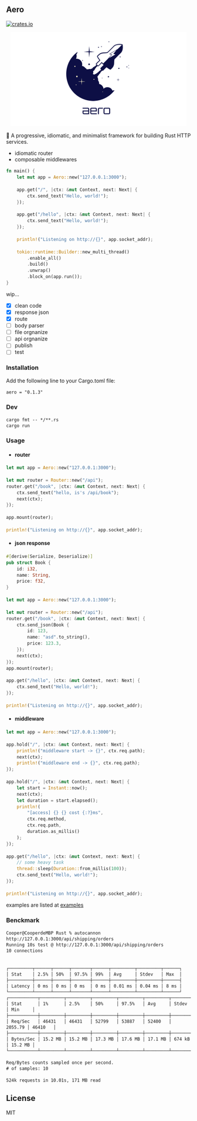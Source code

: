 ## Aero

[![crates.io](https://img.shields.io/crates/v/aero.svg)](https://crates.io/crates/aero)

<p align="center"><img src="logo.png" width="480"/></p>

:rocket: A progressive, idiomatic, and minimalist framework for building Rust HTTP services.

- idiomatic router
- composable middlewares

```Rust
fn main() {
    let mut app = Aero::new("127.0.0.1:3000");

    app.get("/", |ctx: &mut Context, next: Next| {
        ctx.send_text("Hello, world!");
    });

    app.get("/hello", |ctx: &mut Context, next: Next| {
        ctx.send_text("Hello, world!");
    });

    println!("Listening on http://{}", app.socket_addr);

    tokio::runtime::Builder::new_multi_thread()
        .enable_all()
        .build()
        .unwrap()
        .block_on(app.run());
}
```

wip...

- [x] clean code
- [x] response json
- [x] route
- [ ] body parser
- [ ] file orgnanize
- [ ] api orgnanize
- [ ] publish
- [ ] test

### Installation

Add the following line to your Cargo.toml file:

```
aero = "0.1.3"
```

### Dev

```
cargo fmt -- */**.rs
cargo run
```

### Usage

- #### router

```Rust
let mut app = Aero::new("127.0.0.1:3000");

let mut router = Router::new("/api");
router.get("/book", |ctx: &mut Context, next: Next| {
    ctx.send_text("hello, is's /api/book");
    next(ctx);
});

app.mount(router);

println!("Listening on http://{}", app.socket_addr);
```

- #### json response

```Rust
#[derive(Serialize, Deserialize)]
pub struct Book {
    id: i32,
    name: String,
    price: f32,
}

let mut app = Aero::new("127.0.0.1:3000");

let mut router = Router::new("/api");
router.get("/book", |ctx: &mut Context, next: Next| {
    ctx.send_json(Book {
        id: 123,
        name: "asd".to_string(),
        price: 123.3,
    });
    next(ctx);
});
app.mount(router);

app.get("/hello", |ctx: &mut Context, next: Next| {
    ctx.send_text("Hello, world!");
});

println!("Listening on http://{}", app.socket_addr);
```

- #### middleware

```Rust
let mut app = Aero::new("127.0.0.1:3000");

app.hold("/", |ctx: &mut Context, next: Next| {
    println!("middleware start -> {}", ctx.req.path);
    next(ctx);
    println!("middleware end -> {}", ctx.req.path);
});

app.hold("/", |ctx: &mut Context, next: Next| {
    let start = Instant::now();
    next(ctx);
    let duration = start.elapsed();
    println!(
        "[access] {} {} cost {:?}ms",
        ctx.req.method,
        ctx.req.path,
        duration.as_millis()
    );
});

app.get("/hello", |ctx: &mut Context, next: Next| {
    // some heavy task
    thread::sleep(Duration::from_millis(100));
    ctx.send_text("Hello, world!");
});

println!("Listening on http://{}", app.socket_addr);
```

examples are listed at [examples](https://github.com/cooperhsiung/aero/tree/master/examples)

### Benckmark

```
Cooper@CooperdeMBP Rust % autocannon http://127.0.0.1:3000/api/shipping/orders
Running 10s test @ http://127.0.0.1:3000/api/shipping/orders
10 connections


┌─────────┬──────┬──────┬───────┬──────┬─────────┬─────────┬──────┐
│ Stat    │ 2.5% │ 50%  │ 97.5% │ 99%  │ Avg     │ Stdev   │ Max  │
├─────────┼──────┼──────┼───────┼──────┼─────────┼─────────┼──────┤
│ Latency │ 0 ms │ 0 ms │ 0 ms  │ 0 ms │ 0.01 ms │ 0.04 ms │ 8 ms │
└─────────┴──────┴──────┴───────┴──────┴─────────┴─────────┴──────┘
┌───────────┬─────────┬─────────┬─────────┬─────────┬─────────┬─────────┬─────────┐
│ Stat      │ 1%      │ 2.5%    │ 50%     │ 97.5%   │ Avg     │ Stdev   │ Min     │
├───────────┼─────────┼─────────┼─────────┼─────────┼─────────┼─────────┼─────────┤
│ Req/Sec   │ 46431   │ 46431   │ 52799   │ 53887   │ 52400   │ 2055.79 │ 46410   │
├───────────┼─────────┼─────────┼─────────┼─────────┼─────────┼─────────┼─────────┤
│ Bytes/Sec │ 15.2 MB │ 15.2 MB │ 17.3 MB │ 17.6 MB │ 17.1 MB │ 674 kB  │ 15.2 MB │
└───────────┴─────────┴─────────┴─────────┴─────────┴─────────┴─────────┴─────────┘

Req/Bytes counts sampled once per second.
# of samples: 10

524k requests in 10.01s, 171 MB read
```

## License

MIT
